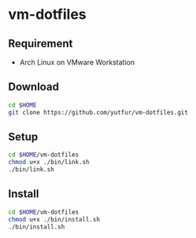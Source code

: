 # vm-dotfiles

## Requirement
- Arch Linux on VMware Workstation

## Download

```bash
cd $HOME
git clone https://github.com/yutfur/vm-dotfiles.git
```

## Setup

```bash
cd $HOME/vm-dotfiles
chmod u+x ./bin/link.sh
./bin/link.sh
```

## Install

```bash
cd $HOME/vm-dotfiles
chmod u+x ./bin/install.sh
./bin/install.sh
```
